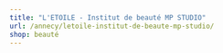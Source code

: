 ```yaml
---
title: "L'ETOILE - Institut de beauté MP STUDIO"
url: /annecy/letoile-institut-de-beaute-mp-studio/
shop: beauté
---
```

